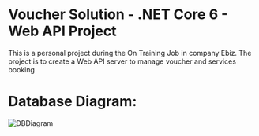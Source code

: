 # Voucher Solution - .NET Core 6 - Web API Project
This is a personal project during the On Training Job in company Ebiz. The project is to create a Web API server to manage voucher and services booking

# Database Diagram:
![DBDiagram](https://github.com/khoaLe12/OJT_DotNet_VoucherSolution/blob/main/homepage.png)